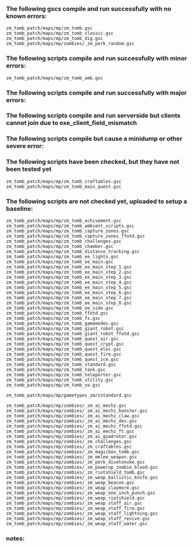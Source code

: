 ### The following gscs compile and run successfully with no known errors:
```
zm_tomb_patch/maps/mp/zm_tomb.gsc
zm_tomb_patch/maps/mp/zm_tomb_classic.gsc
zm_tomb_patch/maps/mp/zm_tomb_dig.gsc
zm_tomb_patch/maps/mp/zombies/_zm_perk_random.gsc
```
### The following scripts compile and run successfully with minor errors:
```
zm_tomb_patch/maps/mp/zm_tomb_amb.gsc
```
### The following scripts compile and run successfully with major errors:

### The following scripts compile and run serverside but clients cannot join due to exe_client_field_mismatch

### The following scripts compile but cause a minidump or other severe error:

### The following scripts have been checked, but they have not been tested yet
```
zm_tomb_patch/maps/mp/zm_tomb_craftables.gsc
zm_tomb_patch/maps/mp/zm_tomb_main_quest.gsc
```
### The following scripts are not checked yet, uploaded to setup a baseline:
```
zm_tomb_patch/maps/mp/zm_tomb_achivement.gsc
zm_tomb_patch/maps/mp/zm_tomb_ambient_scripts.gsc
zm_tomb_patch/maps/mp/zm_tomb_capture_zones.gsc
zm_tomb_patch/maps/mp/zm_tomb_capture_zones_ffotd.gsc
zm_tomb_patch/maps/mp/zm_tomb_challenges.gsc
zm_tomb_patch/maps/mp/zm_tomb_chamber.gsc
zm_tomb_patch/maps/mp/zm_tomb_distance_tracking.gsc
zm_tomb_patch/maps/mp/zm_tomb_ee_lights.gsc
zm_tomb_patch/maps/mp/zm_tomb_ee_main.gsc
zm_tomb_patch/maps/mp/zm_tomb_ee_main_step_1.gsc
zm_tomb_patch/maps/mp/zm_tomb_ee_main_step_2.gsc
zm_tomb_patch/maps/mp/zm_tomb_ee_main_step_3.gsc
zm_tomb_patch/maps/mp/zm_tomb_ee_main_step_4.gsc
zm_tomb_patch/maps/mp/zm_tomb_ee_main_step_5.gsc
zm_tomb_patch/maps/mp/zm_tomb_ee_main_step_6.gsc
zm_tomb_patch/maps/mp/zm_tomb_ee_main_step_7.gsc
zm_tomb_patch/maps/mp/zm_tomb_ee_main_step_8.gsc
zm_tomb_patch/maps/mp/zm_tomb_ee_side.gsc
zm_tomb_patch/maps/mp/zm_tomb_ffotd.gsc
zm_tomb_patch/maps/mp/zm_tomb_fx.gsc
zm_tomb_patch/maps/mp/zm_tomb_gamemodes.gsc
zm_tomb_patch/maps/mp/zm_tomb_giant_robot.gsc
zm_tomb_patch/maps/mp/zm_tomb_giant_robot_ffotd.gsc
zm_tomb_patch/maps/mp/zm_tomb_quest_air.gsc
zm_tomb_patch/maps/mp/zm_tomb_quest_crypt.gsc
zm_tomb_patch/maps/mp/zm_tomb_quest_elec.gsc
zm_tomb_patch/maps/mp/zm_tomb_quest_fire.gsc
zm_tomb_patch/maps/mp/zm_tomb_quest_ice.gsc
zm_tomb_patch/maps/mp/zm_tomb_standard.gsc
zm_tomb_patch/maps/mp/zm_tomb_tank.gsc
zm_tomb_patch/maps/mp/zm_tomb_teleporter.gsc
zm_tomb_patch/maps/mp/zm_tomb_utility.gsc
zm_tomb_patch/maps/mp/zm_tomb_vo.gsc

zm_tomb_patch/maps/mp/gametypes_zm/zstandard.gsc

zm_tomb_patch/maps/mp/zombies/_zm_ai_mechz.gsc
zm_tomb_patch/maps/mp/zombies/_zm_ai_mechz_booster.gsc
zm_tomb_patch/maps/mp/zombies/_zm_ai_mechz_claw.gsc
zm_tomb_patch/maps/mp/zombies/_zm_ai_mechz_dev.gsc
zm_tomb_patch/maps/mp/zombies/_zm_ai_mechz_ffotd.gsc
zm_tomb_patch/maps/mp/zombies/_zm_ai_mechz_ft.gsc
zm_tomb_patch/maps/mp/zombies/_zm_ai_quadrotor.gsc
zm_tomb_patch/maps/mp/zombies/_zm_challenges.gsc
zm_tomb_patch/maps/mp/zombies/_zm_craftables.gsc
zm_tomb_patch/maps/mp/zombies/_zm_magicbox_tomb.gsc
zm_tomb_patch/maps/mp/zombies/_zm_melee_weapon.gsc
zm_tomb_patch/maps/mp/zombies/_zm_perk_divetonuke.gsc
zm_tomb_patch/maps/mp/zombies/_zm_powerup_zombie_blood.gsc
zm_tomb_patch/maps/mp/zombies/_zm_riotshield_tomb.gsc
zm_tomb_patch/maps/mp/zombies/_zm_weap_ballistic_knife.gsc
zm_tomb_patch/maps/mp/zombies/_zm_weap_beacon.gsc
zm_tomb_patch/maps/mp/zombies/_zm_weap_claymore.gsc
zm_tomb_patch/maps/mp/zombies/_zm_weap_one_inch_punch.gsc
zm_tomb_patch/maps/mp/zombies/_zm_weap_riotshield.gsc
zm_tomb_patch/maps/mp/zombies/_zm_weap_staff_air.gsc
zm_tomb_patch/maps/mp/zombies/_zm_weap_staff_fire.gsc
zm_tomb_patch/maps/mp/zombies/_zm_weap_staff_lightning.gsc
zm_tomb_patch/maps/mp/zombies/_zm_weap_staff_revive.gsc
zm_tomb_patch/maps/mp/zombies/_zm_weap_staff_water.gsc
```

### notes:

